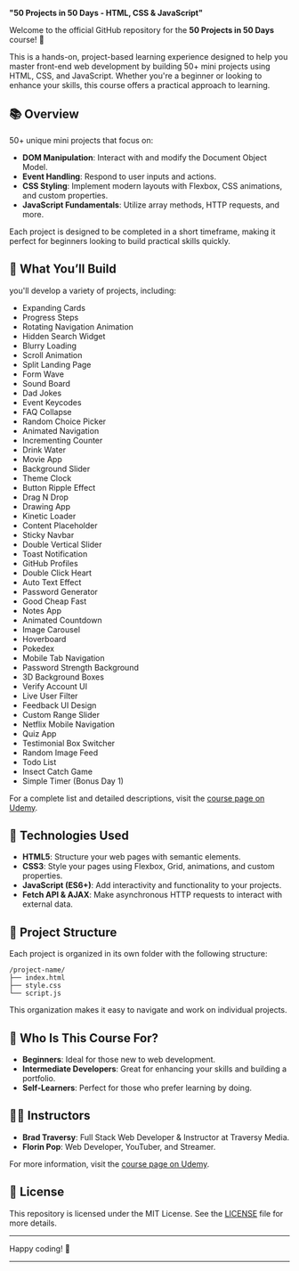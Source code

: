  **"50 Projects in 50 Days - HTML, CSS & JavaScript"** 

Welcome to the official GitHub repository for the **50 Projects in 50 Days** course! 🎉

This is a hands-on, project-based learning experience designed to help you master front-end web development by building 50+ mini projects using HTML, CSS, and JavaScript. Whether you're a beginner or looking to enhance your skills, this course offers a practical approach to learning.

## 📚  Overview
 50+ unique mini projects that focus on:

* **DOM Manipulation**: Interact with and modify the Document Object Model.
* **Event Handling**: Respond to user inputs and actions.
* **CSS Styling**: Implement modern layouts with Flexbox, CSS animations, and custom properties.
* **JavaScript Fundamentals**: Utilize array methods, HTTP requests, and more.

Each project is designed to be completed in a short timeframe, making it perfect for beginners looking to build practical skills quickly.

## 🚀 What You’ll Build
 you'll develop a variety of projects, including:

* Expanding Cards
* Progress Steps
* Rotating Navigation Animation
* Hidden Search Widget
* Blurry Loading
* Scroll Animation
* Split Landing Page
* Form Wave
* Sound Board
* Dad Jokes
* Event Keycodes
* FAQ Collapse
* Random Choice Picker
* Animated Navigation
* Incrementing Counter
* Drink Water
* Movie App
* Background Slider
* Theme Clock
* Button Ripple Effect
* Drag N Drop
* Drawing App
* Kinetic Loader
* Content Placeholder
* Sticky Navbar
* Double Vertical Slider
* Toast Notification
* GitHub Profiles
* Double Click Heart
* Auto Text Effect
* Password Generator
* Good Cheap Fast
* Notes App
* Animated Countdown
* Image Carousel
* Hoverboard
* Pokedex
* Mobile Tab Navigation
* Password Strength Background
* 3D Background Boxes
* Verify Account UI
* Live User Filter
* Feedback UI Design
* Custom Range Slider
* Netflix Mobile Navigation
* Quiz App
* Testimonial Box Switcher
* Random Image Feed
* Todo List
* Insect Catch Game
* Simple Timer (Bonus Day 1)

For a complete list and detailed descriptions, visit the [course page on Udemy](https://www.udemy.com/course/50-projects-50-days/).

## 🧰 Technologies Used

* **HTML5**: Structure your web pages with semantic elements.
* **CSS3**: Style your pages using Flexbox, Grid, animations, and custom properties.
* **JavaScript (ES6+)**: Add interactivity and functionality to your projects.
* **Fetch API & AJAX**: Make asynchronous HTTP requests to interact with external data.

## 📂 Project Structure

Each project is organized in its own folder with the following structure:

```
/project-name/
├── index.html
├── style.css
└── script.js
```
This organization makes it easy to navigate and work on individual projects.

## 🌟 Who Is This Course For?

* **Beginners**: Ideal for those new to web development.
* **Intermediate Developers**: Great for enhancing your skills and building a portfolio.
* **Self-Learners**: Perfect for those who prefer learning by doing.

## 👨‍🏫 Instructors

* **Brad Traversy**: Full Stack Web Developer & Instructor at Traversy Media.
* **Florin Pop**: Web Developer, YouTuber, and Streamer.

For more information, visit the [course page on Udemy](https://www.udemy.com/course/50-projects-50-days/).

## 📄 License

This repository is licensed under the MIT License. See the [LICENSE](LICENSE) file for more details.

---

Happy coding! 🚀

---

[1]: https://www.udemy.com/course/50-projects-50-days/?utm_source=chatgpt.com "50 Projects In 50 Days - HTML, CSS & JavaScript | Udemy"
